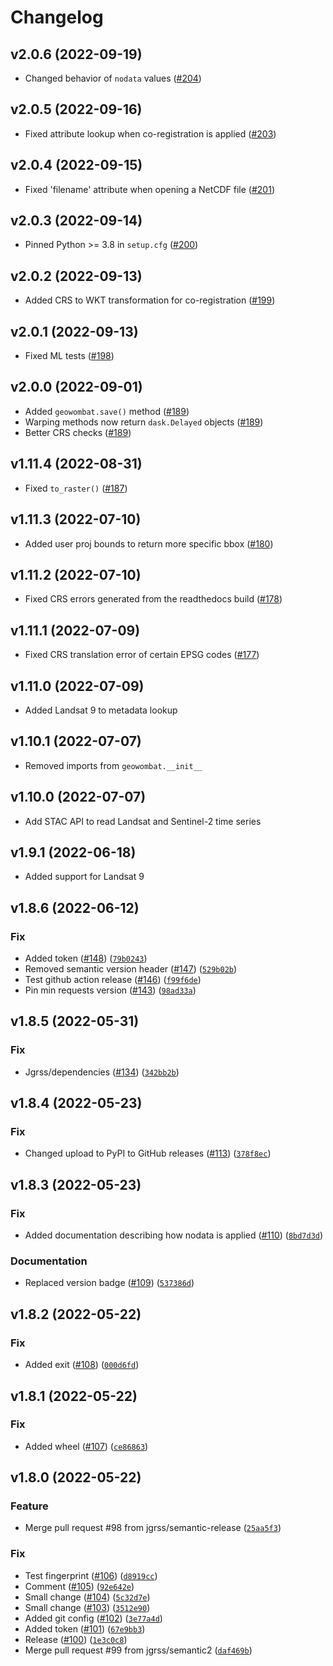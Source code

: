 # Changelog

<!--next-version-placeholder-->

## v2.0.6 (2022-09-19)
* Changed behavior of `nodata` values ([#204](https://github.com/jgrss/geowombat/pull/204))

## v2.0.5 (2022-09-16)
* Fixed attribute lookup when co-registration is applied ([#203](https://github.com/jgrss/geowombat/pull/203))

## v2.0.4 (2022-09-15)
* Fixed 'filename' attribute when opening a NetCDF file ([#201](https://github.com/jgrss/geowombat/pull/201))

## v2.0.3 (2022-09-14)
* Pinned Python >= 3.8 in `setup.cfg` ([#200](https://github.com/jgrss/geowombat/pull/200))

## v2.0.2 (2022-09-13)
* Added CRS to WKT transformation for co-registration ([#199](https://github.com/jgrss/geowombat/pull/199))

## v2.0.1 (2022-09-13)
* Fixed ML tests ([#198](https://github.com/jgrss/geowombat/pull/198))

## v2.0.0 (2022-09-01)
* Added `geowombat.save()` method ([#189](https://github.com/jgrss/geowombat/pull/189))
* Warping methods now return `dask.Delayed` objects ([#189](https://github.com/jgrss/geowombat/pull/189))
* Better CRS checks ([#189](https://github.com/jgrss/geowombat/pull/189))

## v1.11.4 (2022-08-31)
* Fixed `to_raster()` ([#187](https://github.com/jgrss/geowombat/pull/187))

## v1.11.3 (2022-07-10)
* Added user proj bounds to return more specific bbox ([#180](https://github.com/jgrss/geowombat/issues/180))

## v1.11.2 (2022-07-10)
* Fixed CRS errors generated from the readthedocs build ([#178](https://github.com/jgrss/geowombat/issues/178))

## v1.11.1 (2022-07-09)
* Fixed CRS translation error of certain EPSG codes ([#177](https://github.com/jgrss/geowombat/issues/177))

## v1.11.0 (2022-07-09)
* Added Landsat 9 to metadata lookup

## v1.10.1 (2022-07-07)
* Removed imports from `geowombat.__init__`

## v1.10.0 (2022-07-07)
* Add STAC API to read Landsat and Sentinel-2 time series

## v1.9.1 (2022-06-18)
* Added support for Landsat 9

## v1.8.6 (2022-06-12)
### Fix
* Added token ([#148](https://github.com/jgrss/geowombat/issues/148)) ([`79b0243`](https://github.com/jgrss/geowombat/commit/79b0243df5765865ef913ab42b911960649ec511))
* Removed semantic version header ([#147](https://github.com/jgrss/geowombat/issues/147)) ([`529b02b`](https://github.com/jgrss/geowombat/commit/529b02bcf128ab31eecf52a7f2067626461cc6b7))
* Test github action release ([#146](https://github.com/jgrss/geowombat/issues/146)) ([`f99f6de`](https://github.com/jgrss/geowombat/commit/f99f6de714dcf355dca3cb82126c7fa4ff65952a))
* Pin min requests version ([#143](https://github.com/jgrss/geowombat/issues/143)) ([`98ad33a`](https://github.com/jgrss/geowombat/commit/98ad33aa15474d88f7396c32f765a33d7265021f))

## v1.8.5 (2022-05-31)
### Fix
* Jgrss/dependencies ([#134](https://github.com/jgrss/geowombat/issues/134)) ([`342bb2b`](https://github.com/jgrss/geowombat/commit/342bb2b518350ac1617dcca3329b9645862c17c9))

## v1.8.4 (2022-05-23)
### Fix
* Changed upload to PyPI to GitHub releases ([#113](https://github.com/jgrss/geowombat/issues/113)) ([`378f8ec`](https://github.com/jgrss/geowombat/commit/378f8ecd6671c6451d87e7d1949967a29f448be0))

## v1.8.3 (2022-05-23)
### Fix
* Added documentation describing how nodata is applied ([#110](https://github.com/jgrss/geowombat/issues/110)) ([`8bd7d3d`](https://github.com/jgrss/geowombat/commit/8bd7d3dc8cd6c1d8a3a3d8dbc391300ad7602a99))

### Documentation
* Replaced version badge ([#109](https://github.com/jgrss/geowombat/issues/109)) ([`537386d`](https://github.com/jgrss/geowombat/commit/537386df4daa4c8cfc567b75db12b555a957d5e8))

## v1.8.2 (2022-05-22)
### Fix
* Added exit ([#108](https://github.com/jgrss/geowombat/issues/108)) ([`000d6fd`](https://github.com/jgrss/geowombat/commit/000d6fd35828ea1625e068b3343a23bd98743987))

## v1.8.1 (2022-05-22)
### Fix
* Added wheel ([#107](https://github.com/jgrss/geowombat/issues/107)) ([`ce86863`](https://github.com/jgrss/geowombat/commit/ce8686389a4a6f94cc441d35c523c8db68057791))

## v1.8.0 (2022-05-22)
### Feature
* Merge pull request #98 from jgrss/semantic-release ([`25aa5f3`](https://github.com/jgrss/geowombat/commit/25aa5f3c0920ae8591578f30998d4aa65010b43a))

### Fix
* Test fingerprint ([#106](https://github.com/jgrss/geowombat/issues/106)) ([`d8919cc`](https://github.com/jgrss/geowombat/commit/d8919cce5e9a4d9cc0a7f13ff600a4c6c79b6f53))
* Comment ([#105](https://github.com/jgrss/geowombat/issues/105)) ([`92e642e`](https://github.com/jgrss/geowombat/commit/92e642e7c5bbc64a6d5cead59bb1237dfddc6d7b))
* Small change ([#104](https://github.com/jgrss/geowombat/issues/104)) ([`5c32d7e`](https://github.com/jgrss/geowombat/commit/5c32d7eeb92b53ff2041a5ce8c8121e835979dcd))
* Small change ([#103](https://github.com/jgrss/geowombat/issues/103)) ([`3512e90`](https://github.com/jgrss/geowombat/commit/3512e901b2dd0f15886651190bd85b9d0ca4e9f6))
* Added git config ([#102](https://github.com/jgrss/geowombat/issues/102)) ([`3e77a4d`](https://github.com/jgrss/geowombat/commit/3e77a4def2b8e3997becdb003ee245bd6b42e8a2))
* Added token ([#101](https://github.com/jgrss/geowombat/issues/101)) ([`67e9bb3`](https://github.com/jgrss/geowombat/commit/67e9bb3263be3d3250fc242461582bc218c605f2))
* Release ([#100](https://github.com/jgrss/geowombat/issues/100)) ([`1e3c0c8`](https://github.com/jgrss/geowombat/commit/1e3c0c862173bd8bc553771b149c966e73f2d3ae))
* Merge pull request #99 from jgrss/semantic2 ([`daf469b`](https://github.com/jgrss/geowombat/commit/daf469ba177c29ec413fa86b76148776c5f415ed))
